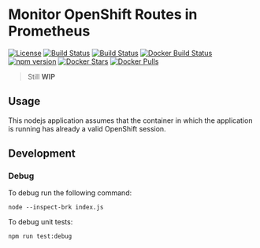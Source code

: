 # Monitor OpenShift Routes in Prometheus

[![License](https://img.shields.io/github/license/mashape/apistatus.svg)](LICENSE)
[![Build Status](https://travis-ci.org/toolisticon/oc-routes-prometheus-exporter.svg?branch=master)](https://travis-ci.org/toolisticon/oc-routes-prometheus-exporter)
[![Build Status](https://jenkins.holisticon.de/buildStatus/icon?job=toolisticon/oc-routes-prometheus-exporter/master)](https://jenkins.holisticon.de/blue/organizations/jenkins/toolisticon%2Foc-routes-prometheus-exporter/branches/)
[![Docker Build Status](https://img.shields.io/docker/build/toolisticon/oc-routes-prometheus-exporter.svg)](https://hub.docker.com/r/toolisticon/oc-routes-prometheus-exporter/)
[![npm version](https://badge.fury.io/js/%40toolisticon%2Foc-routes-prometheus-exporter.svg)](https://badge.fury.io/js/%40toolisticon%2Foc-routes-prometheus-exporter)
[![Docker Stars](https://img.shields.io/docker/stars/toolisticon/oc-routes-prometheus-exporter.svg)](https://hub.docker.com/r/toolisticon/oc-routes-prometheus-exporter/)
[![Docker Pulls](https://img.shields.io/docker/pulls/toolisticon/oc-routes-prometheus-exporter.svg)](https://hub.docker.com/r/toolisticon/oc-routes-prometheus-exporter/)

> Still **WIP**


## Usage

This nodejs application assumes that the container in which the application is running has already a valid OpenShift session.

## Development

### Debug

To debug run the following command:
```
node --inspect-brk index.js
```

To debug unit tests:

```
npm run test:debug
```
